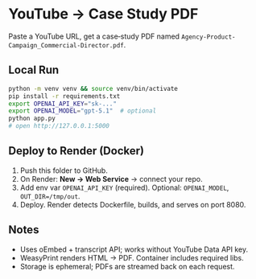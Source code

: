 # YouTube → Case Study PDF

Paste a YouTube URL, get a case‑study PDF named `Agency-Product-Campaign_Commercial-Director.pdf`.

## Local Run
```bash
python -m venv venv && source venv/bin/activate
pip install -r requirements.txt
export OPENAI_API_KEY="sk-..."
export OPENAI_MODEL="gpt-5.1"  # optional
python app.py
# open http://127.0.0.1:5000
```

## Deploy to Render (Docker)
1) Push this folder to GitHub.
2) On Render: **New → Web Service** → connect your repo.
3) Add env var `OPENAI_API_KEY` (required). Optional: `OPENAI_MODEL`, `OUT_DIR=/tmp/out`.
4) Deploy. Render detects Dockerfile, builds, and serves on port 8080.

## Notes
- Uses oEmbed + transcript API; works without YouTube Data API key.
- WeasyPrint renders HTML → PDF. Container includes required libs.
- Storage is ephemeral; PDFs are streamed back on each request.

